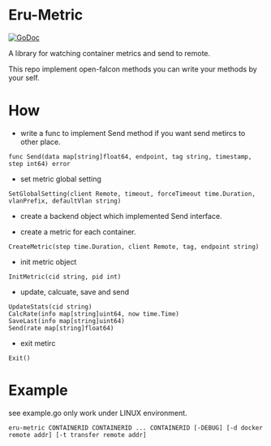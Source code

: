 Eru-Metric
==========

[![GoDoc](https://godoc.org/github.com/projecteru/eru-metric?status.svg)](https://godoc.org/github.com/projecteru/eru-metric)

A library for watching container metrics and send to remote.

This repo implement open-falcon methods you can write your methods by your self.

How
===

* write a func to implement Send method if you want send metircs to other place.

```
func Send(data map[string]float64, endpoint, tag string, timestamp, step int64) error
```

* set metric global setting

```
SetGlobalSetting(client Remote, timeout, forceTimeout time.Duration, vlanPrefix, defaultVlan string)
```

* create a backend object which implemented Send interface.

* create a metric for each container.

```
CreateMetric(step time.Duration, client Remote, tag, endpoint string)
```

* init metric object

```
InitMetric(cid string, pid int)
```

* update, calcuate, save and send

```
UpdateStats(cid string)
CalcRate(info map[string]uint64, now time.Time)
SaveLast(info map[string]uint64)
Send(rate map[string]float64)
```

* exit metirc

```
Exit()
```

Example
=======

see example.go only work under LINUX environment.

```
eru-metric CONTAINERID CONTAINERID ... CONTAINERID [-DEBUG] [-d docker remote addr] [-t transfer remote addr]
```

